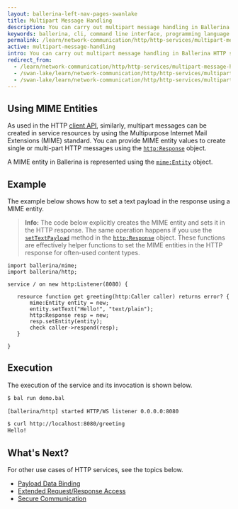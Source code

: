 ```yaml
---
layout: ballerina-left-nav-pages-swanlake
title: Multipart Message Handling
description: You can carry out multipart message handling in Ballerina HTTP services. 
keywords: ballerina, cli, command line interface, programming language
permalink: /learn/network-communication/http/http-services/multipart-message-handling/
active: multipart-message-handling
intro: You can carry out multipart message handling in Ballerina HTTP services.
redirect_from:
  - /learn/network-communication/http/http-services/multipart-message-handling
  - /swan-lake/learn/network-communication/http/http-services/multipart-message-handling/
  - /swan-lake/learn/network-communication/http/http-services/multipart-message-handling
---
```


## Using MIME Entities

As used in the HTTP [client API](/learn/api-docs/ballerina/#/ballerina/http/1.0.6/http/clients/Client), similarly, multipart messages can be created in service resources by using the Multipurpose Internet Mail Extensions (MIME) standard. You can provide MIME entity values to create single or multi-part HTTP messages using the [`http:Response`](/learn/api-docs/ballerina/#/ballerina/http/1.0.6/http/classes/Response) object. 

A MIME entity in Ballerina is represented using the [`mime:Entity`](/learn/api-docs/ballerina/#/ballerina/mime/1.0.6/mime/classes/Entity) object. 

## Example

The example below shows how to set a text payload in the response using a MIME entity.

>**Info:** The code below explicitly creates the MIME entity and sets it in the HTTP response. The same operation happens if you use the [`setTextPayload`](/learn/api-docs/ballerina/#/ballerina/http/1.0.6/http/classes/Response#setTextPayload) method in the [`http:Response`](/learn/api-docs/ballerina/#/ballerina/http/1.0.6/http/classes/Response) object. These functions are effectively helper functions to set the MIME entities in the HTTP response for often-used content types. 

```ballerina
import ballerina/mime;
import ballerina/http;
 
service / on new http:Listener(8080) {
 
   resource function get greeting(http:Caller caller) returns error? {
       mime:Entity entity = new;
       entity.setText("Hello!", "text/plain");
       http:Response resp = new;
       resp.setEntity(entity);
       check caller->respond(resp);
   }
 
}
```

## Execution

The execution of the service and its invocation is shown below.

```bash
$ bal run demo.bal
 
[ballerina/http] started HTTP/WS listener 0.0.0.0:8080

$ curl http://localhost:8080/greeting
Hello!
```

## What's Next?

For other use cases of HTTP services, see the topics below.

- [Payload Data Binding](/learn/network-communication/http/http-services/payload-data-binding/)
- [Extended Request/Response Access](/learn/network-communication/http/http-services/extended-request-response-access/)
- [Secure Communication](/learn/network-communication/http/http-services/secure-communication/)

<style> #tree-expand-all, #tree-collapse-all, .cTocElements {display:none;} .cGitButtonContainer {padding-left: 40px;} </style>


